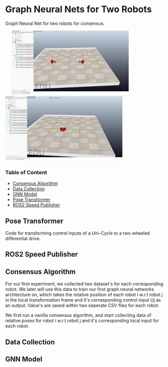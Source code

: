# Graph Neural Nets for Two Robots
Graph Neural Net for two robots for consensus.

<p float="center">
  <img src="consensus_graph1.PNG" width="370" hspace="20"/>
  <img src="consensus_graph2.PNG" width="370" /> 
</p>

### Table of Content

- [Consensus Algorithm](#Consensus%20Algorithm)
- [Data Collection](#Data%20Collection)
- [GNN Model](#GNN%20Model)
- [Pose Transformer](#Pose%20Transformer)
- [ROS2 Speed Publisher](#ROS2%20Speed%20Publisher)

## Pose Transformer
Code for transforming control inputs of a Uni-Cycle to a two wheeled differential drive.

## ROS2 Speed Publisher


## Consensus Algorithm
For our first experiment, we collected two dataset's for each corresponding robot. We later will use this data to train our first graph neural networks architecture on, 
which takes the relative position of each robot i w.r.t robot j in the local transformation frame and it's corresponding control input Uj as an output. Value's are saved within two seperate 
CSV files for each robot. 

We first run a vanilla consensus algorithm, and start collecting data of relative poses for robot i w.r.t robot j and it's corresponding local input for each robot.

## Data Collection

## GNN Model

